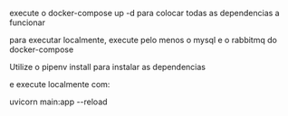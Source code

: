 
execute o docker-compose up -d para colocar todas as dependencias a funcionar

para executar localmente, execute pelo menos o mysql e o rabbitmq do docker-compose 

Utilize o pipenv install para instalar as dependencias

e execute localmente com:

uvicorn main:app --reload